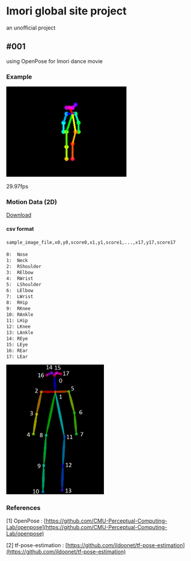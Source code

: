 # Imori global site project

an unofficial project

## #001

using OpenPose for Imori dance movie

### Example

![i001/example.gif](i001/example.gif "example.gif")

29.97fps

### Motion Data (2D)

[Download](i001/motion_data.zip?raw=true "motion_data.zip")

#### csv format

    sample_image_file,x0,y0,score0,x1,y1,score1,...,x17,y17,score17

    0:  Nose
    1:  Neck
    2:  RShoulder
    3:  RElbow
    4:  RWrist
    5:  LShoulder
    6:  LElbow
    7:  LWrist
    8:  RHip
    9:  RKnee
    10: RAnkle
    11: LHip
    12: LKnee
    13: LAnkle
    14: REye
    15: LEye
    16: REar
    17: LEar

<img src="i001/keypoints_pose.png" width="260">

### References

[1] OpenPose : [https://github.com/CMU-Perceptual-Computing-Lab/openpose](https://github.com/CMU-Perceptual-Computing-Lab/openpose)

[2] tf-pose-estimation : [https://github.com/ildoonet/tf-pose-estimation](https://github.com/ildoonet/tf-pose-estimation)
